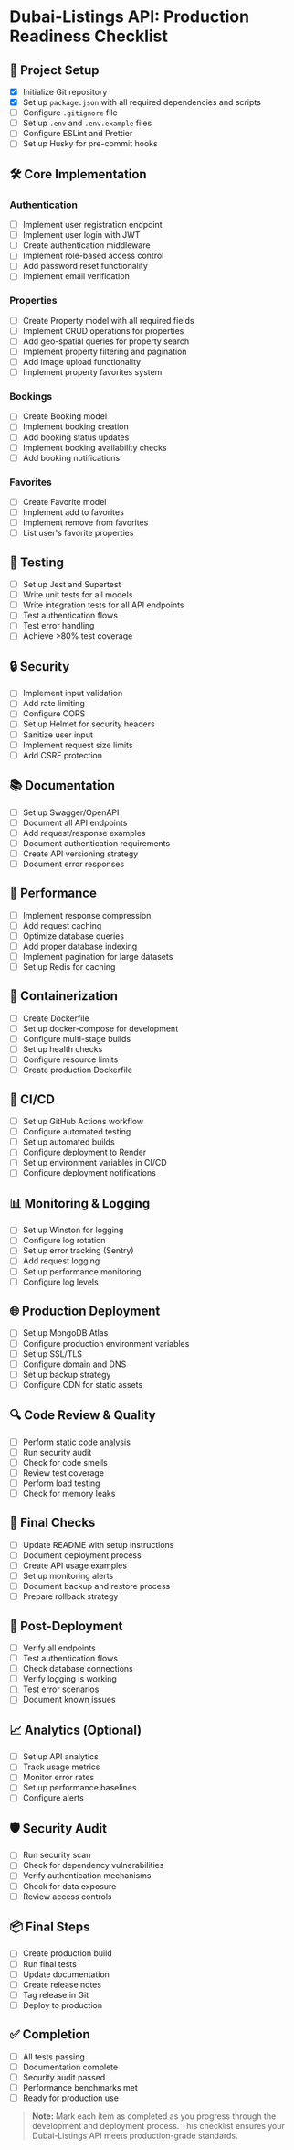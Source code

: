 # Dubai-Listings API: Production Readiness Checklist

## 📁 Project Setup
- [x] Initialize Git repository
- [x] Set up `package.json` with all required dependencies and scripts
- [ ] Configure `.gitignore` file
- [ ] Set up `.env` and `.env.example` files
- [ ] Configure ESLint and Prettier
- [ ] Set up Husky for pre-commit hooks

## 🛠️ Core Implementation
### Authentication
- [ ] Implement user registration endpoint
- [ ] Implement user login with JWT
- [ ] Create authentication middleware
- [ ] Implement role-based access control
- [ ] Add password reset functionality
- [ ] Implement email verification

### Properties
- [ ] Create Property model with all required fields
- [ ] Implement CRUD operations for properties
- [ ] Add geo-spatial queries for property search
- [ ] Implement property filtering and pagination
- [ ] Add image upload functionality
- [ ] Implement property favorites system

### Bookings
- [ ] Create Booking model
- [ ] Implement booking creation
- [ ] Add booking status updates
- [ ] Implement booking availability checks
- [ ] Add booking notifications

### Favorites
- [ ] Create Favorite model
- [ ] Implement add to favorites
- [ ] Implement remove from favorites
- [ ] List user's favorite properties

## 🧪 Testing
- [ ] Set up Jest and Supertest
- [ ] Write unit tests for all models
- [ ] Write integration tests for all API endpoints
- [ ] Test authentication flows
- [ ] Test error handling
- [ ] Achieve >80% test coverage

## 🔒 Security
- [ ] Implement input validation
- [ ] Add rate limiting
- [ ] Configure CORS
- [ ] Set up Helmet for security headers
- [ ] Sanitize user input
- [ ] Implement request size limits
- [ ] Add CSRF protection

## 📚 Documentation
- [ ] Set up Swagger/OpenAPI
- [ ] Document all API endpoints
- [ ] Add request/response examples
- [ ] Document authentication requirements
- [ ] Create API versioning strategy
- [ ] Document error responses

## 🚀 Performance
- [ ] Implement response compression
- [ ] Add request caching
- [ ] Optimize database queries
- [ ] Add proper database indexing
- [ ] Implement pagination for large datasets
- [ ] Set up Redis for caching

## 🐳 Containerization
- [ ] Create Dockerfile
- [ ] Set up docker-compose for development
- [ ] Configure multi-stage builds
- [ ] Set up health checks
- [ ] Configure resource limits
- [ ] Create production Dockerfile

## 🔄 CI/CD
- [ ] Set up GitHub Actions workflow
- [ ] Configure automated testing
- [ ] Set up automated builds
- [ ] Configure deployment to Render
- [ ] Set up environment variables in CI/CD
- [ ] Configure deployment notifications

## 📊 Monitoring & Logging
- [ ] Set up Winston for logging
- [ ] Configure log rotation
- [ ] Set up error tracking (Sentry)
- [ ] Add request logging
- [ ] Set up performance monitoring
- [ ] Configure log levels

## 🌐 Production Deployment
- [ ] Set up MongoDB Atlas
- [ ] Configure production environment variables
- [ ] Set up SSL/TLS
- [ ] Configure domain and DNS
- [ ] Set up backup strategy
- [ ] Configure CDN for static assets

## 🔍 Code Review & Quality
- [ ] Perform static code analysis
- [ ] Run security audit
- [ ] Check for code smells
- [ ] Review test coverage
- [ ] Perform load testing
- [ ] Check for memory leaks

## 📝 Final Checks
- [ ] Update README with setup instructions
- [ ] Document deployment process
- [ ] Create API usage examples
- [ ] Set up monitoring alerts
- [ ] Document backup and restore process
- [ ] Prepare rollback strategy

## 🎯 Post-Deployment
- [ ] Verify all endpoints
- [ ] Test authentication flows
- [ ] Check database connections
- [ ] Verify logging is working
- [ ] Test error scenarios
- [ ] Document known issues

## 📈 Analytics (Optional)
- [ ] Set up API analytics
- [ ] Track usage metrics
- [ ] Monitor error rates
- [ ] Set up performance baselines
- [ ] Configure alerts

## 🛡️ Security Audit
- [ ] Run security scan
- [ ] Check for dependency vulnerabilities
- [ ] Verify authentication mechanisms
- [ ] Check for data exposure
- [ ] Review access controls

## 📦 Final Steps
- [ ] Create production build
- [ ] Run final tests
- [ ] Update documentation
- [ ] Create release notes
- [ ] Tag release in Git
- [ ] Deploy to production

## ✅ Completion
- [ ] All tests passing
- [ ] Documentation complete
- [ ] Security audit passed
- [ ] Performance benchmarks met
- [ ] Ready for production use

> **Note:** Mark each item as completed as you progress through the development and deployment process. This checklist ensures your Dubai-Listings API meets production-grade standards.
